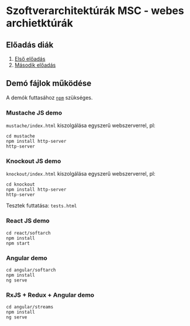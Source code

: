 # Szoftverarchitektúrák MSC - webes archietktúrák

## Előadás diák

1. [Első előadás](Web1.pdf)
1. [Második előadás](Web1.pdf)

## Demó fájlok működése

A demók futtasához [`npm`](https://www.npmjs.com/) szükséges.

### Mustache JS demo

`mustache/index.html` kiszolgálása egyszerű webszerverrel, pl:

```
cd mustache
npm install http-server
http-server
```

### Knockout JS demo

`knockout/index.html` kiszolgálása egyszerű webszerverrel, pl:

```
cd knockout
npm install http-server
http-server
```

Tesztek futtatása: `tests.html`

### React JS demo

```
cd react/softarch
npm install
npm start
```

### Angular demo

```
cd angular/softarch
npm install
ng serve
```

### RxJS + Redux + Angular demo

```
cd angular/streams
npm install
ng serve
```


